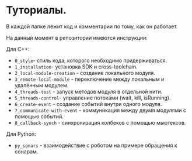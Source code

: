 # Туториалы.

В каждой папке лежит код и комментарии по тому, как он работает.

На данный момент в репозитории имеются инструкции:

Для С++:
* `0_style`- стиль кода, которого необходимо придерживаться.
* `1_installation`- установка SDK и cross-toolchain.
* `2_local-module-creation` - создание локального модуля.
* `3_remote-local-module` - переключение между локальным и удалённым модулем.
* `4_threads-test` - запуск методов модуля в отдельной нити.
* `5_threads-control`- управление потоками (wait, kill, isRunning).
* `6_create-event` - создание событий внутри одного модуля.
* `7_communicate-with-event` - коммуникация между двумя модулями с помощью событий.
* `8_callback-synch` - синхронизация колбеков с помощью мьютексов.


Для Python:
* `py_sonars` - взаимодействие с роботом на примере обращения к сонарам.

